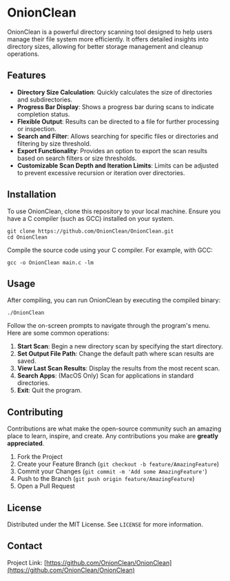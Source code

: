 # OnionClean

OnionClean is a powerful directory scanning tool designed to help users manage their file system more efficiently. It offers detailed insights into directory sizes, allowing for better storage management and cleanup operations.

## Features

- **Directory Size Calculation**: Quickly calculates the size of directories and subdirectories.
- **Progress Bar Display**: Shows a progress bar during scans to indicate completion status.
- **Flexible Output**: Results can be directed to a file for further processing or inspection.
- **Search and Filter**: Allows searching for specific files or directories and filtering by size threshold.
- **Export Functionality**: Provides an option to export the scan results based on search filters or size thresholds.
- **Customizable Scan Depth and Iteration Limits**: Limits can be adjusted to prevent excessive recursion or iteration over directories.

## Installation

To use OnionClean, clone this repository to your local machine. Ensure you have a C compiler (such as GCC) installed on your system.

```
git clone https://github.com/OnionClean/OnionClean.git
cd OnionClean
```

Compile the source code using your C compiler. For example, with GCC:
```
gcc -o OnionClean main.c -lm
```

## Usage

After compiling, you can run OnionClean by executing the compiled binary:
```
./OnionClean
```


Follow the on-screen prompts to navigate through the program's menu. Here are some common operations:

1. **Start Scan**: Begin a new directory scan by specifying the start directory.
2. **Set Output File Path**: Change the default path where scan results are saved.
3. **View Last Scan Results**: Display the results from the most recent scan.
4. **Search Apps**: (MacOS Only) Scan for applications in standard directories.
5. **Exit**: Quit the program.

## Contributing

Contributions are what make the open-source community such an amazing place to learn, inspire, and create. Any contributions you make are **greatly appreciated**.

1. Fork the Project
2. Create your Feature Branch (`git checkout -b feature/AmazingFeature`)
3. Commit your Changes (`git commit -m 'Add some AmazingFeature'`)
4. Push to the Branch (`git push origin feature/AmazingFeature`)
5. Open a Pull Request

## License

Distributed under the MIT License. See `LICENSE` for more information.

## Contact

Project Link: [https://github.com/OnionClean/OnionClean](https://github.com/OnionClean/OnionClean)

